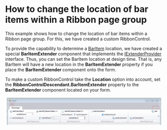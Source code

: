 # How to change the location of bar items within a Ribbon page group


<p>This example shows how to change the location of bar items within a Ribbon page group. For this, we have created a custom RibbonControl.<br />
</p><p>To provide the capability to determine a <a href="http://documentation.devexpress.com/#WindowsForms/DevExpressXtraBarsBarItemMembersTopicAll"><u>BarItem</u></a> location, we have created a special <strong>BarItemExtender </strong>component that implements the <a href="http://msdn.microsoft.com/ru-ru/library/system.componentmodel.iextenderprovider.aspx"><u>IExtenderProvider</u></a> interface. Thus, you can set the BarItem location at design time. That is, any BarItem will have a new location in the <strong>BarItemExtender </strong>property if you place the <strong>BarItemExtender </strong>component onto the form.</p><p>To make a custom RibbonControl take the <strong>Location </strong>option into account, set the <strong>RibbonControlDescendant.BarItemExtender</strong> property to the <strong>BarItemExtender </strong>component located on your form.</p><p><img src="https://raw.githubusercontent.com/DevExpress-Examples/how-to-change-the-location-of-bar-items-within-a-ribbon-page-group-e4315/12.1.7+/media/39cb19f8-b1fb-4fba-8f4a-3bd267db8249.png"></p>

<br/>



